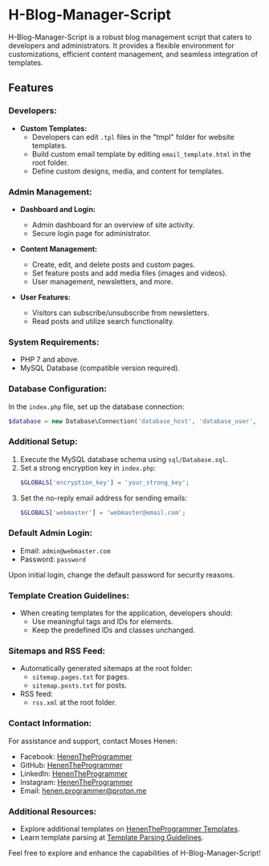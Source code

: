 # H-Blog-Manager-Script

H-Blog-Manager-Script is a robust blog management script that caters to developers and administrators. It provides a flexible environment for customizations, efficient content management, and seamless integration of templates.

## Features

### Developers:

- **Custom Templates:**
  - Developers can edit `.tpl` files in the "tmpl" folder for website templates.
  - Build custom email template by editing `email_template.html` in the root folder.
  - Define custom designs, media, and content for templates.

### Admin Management:

- **Dashboard and Login:**
  - Admin dashboard for an overview of site activity.
  - Secure login page for administrator.

- **Content Management:**
  - Create, edit, and delete posts and custom pages.
  - Set feature posts and add media files (images and videos).
  - User management, newsletters, and more.

- **User Features:**
  - Visitors can subscribe/unsubscribe from newsletters.
  - Read posts and utilize search functionality.

### System Requirements:

- PHP 7 and above.
- MySQL Database (compatible version required).

### Database Configuration:

In the `index.php` file, set up the database connection:

```php
$database = new Database\Connection('database_host', 'database_user', 'database_password', 'database_name');
```

### Additional Setup:

1. Execute the MySQL database schema using `sql/Database.sql`.
2. Set a strong encryption key in `index.php`:
   ```php
   $GLOBALS['encryption_key'] = 'your_strong_key';
   ```
3. Set the no-reply email address for sending emails:
   ```php
   $GLOBALS['webmaster'] = 'webmaster@email.com';
   ```

### Default Admin Login:

- Email: `admin@webmaster.com`
- Password: `password`

Upon initial login, change the default password for security reasons.

### Template Creation Guidelines:

- When creating templates for the application, developers should:
  - Use meaningful tags and IDs for elements.
  - Keep the predefined IDs and classes unchanged.

### Sitemaps and RSS Feed:

- Automatically generated sitemaps at the root folder:
  - `sitemap.pages.txt` for pages.
  - `sitemap.posts.txt` for posts.
- RSS feed:
  - `rss.xml` at the root folder.

### Contact Information:

For assistance and support, contact Moses Henen:

- Facebook: [HenenTheProgrammer](https://facebook.com/HenenTheProgrammer)
- GitHub: [HenenTheProgrammer](https://github.com/HenenTheProgrammer)
- LinkedIn: [HenenTheProgrammer](https://linkedin.com/in/HenenTheProgrammer)
- Instagram: [HenenTheProgrammer](https://instagram.com/henentheprogrammer)
- Email: [henen.programmer@proton.me](mailto:henen.programmer@proton.me)

### Additional Resources:

- Explore additional templates on [HenenTheProgrammer Templates](https://github.com/HenenTheProgrammer).
- Learn template parsing at [Template Parsing Guidelines](https://github.com/HenenTheProgrammer/php_template_loader).

Feel free to explore and enhance the capabilities of H-Blog-Manager-Script!
```


